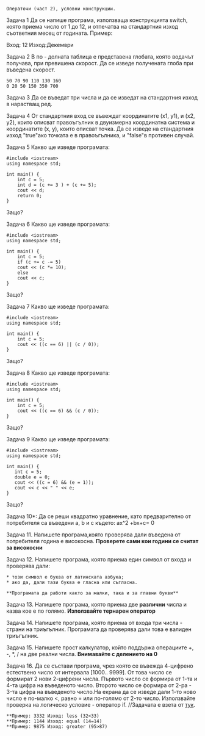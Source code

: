 ```
Операточи (част 2), условни конструкции.
```
Задача 1
Да се напише програма, използваща конструкцията switch, която приема число от
1 до 12, и отпечатва на стандартния изход съответния месец от годината.
Пример:

Вход: 12
Изход:Декември

Задача 2
В по - долната таблица е представена глобата, която водачът получава, при
превишена скорост. Да се изведе получената глоба при въведена скорост.

```
50 70 90 110 130 160
0 20 50 150 350 700
```
Задача 3
Да се въведат три числа и да се изведат на стандартния изход в нарастващ ред.

Задача 4
От стандартния вход се въвеждат координатите (x1, y1), и (x2, y2), които описват
правоъгълник в двуизмерна координатна система и координатите (x, y), които
описват точка. Да се изведе на стандартния изход "true"ако точката е в
правоъгълника, и "false"в противен случай.

Задача 5
Какво ще изведе програмата:

```
#include <iostream>
using namespace std;

int main() {
    int c = 5;
    int d = (c += 3 ) + (c += 5);
    cout << d;
    return 0;
}
```
Защо?

Задача 6
Какво ще изведе програмата:

```
#include <iostream>
using namespace std;

int main() {
    int c = 5;
    if (c += c -= 5)
    cout << (c *= 10);
    else
    cout << c;
}
```
Защо?

Задача 7
Какво ще изведе програмата:

```
#include <iostream>
using namespace std;

int main() {
    int c = 5;
    cout << ((c == 6) || (c / 0));
}
```
Защо?

Задача 8
Какво ще изведе програмата:

```
#include <iostream>
using namespace std;

int main() {
    int c = 5;
    cout << ((c == 6) && (c / 0));
}
```
Защо?

Задача 9
Какво ще изведе програмата:


```
#include <iostream>
using namespace std;

int main() {
   int c = 5;
   double e = 0;
   cout << ((c = 6) && (e = 1));
   cout << c << " " << e;
}
```
Защо?

Задача 10*:
Да се реши квадратно уравнение, като предварително от потребителя са въведени
	a, b и с където:
	ax^2 +bx+c= 0

Задача 11. Напишете програма,която проверява дали въведена от потребителя година е високосна.
   **Проверете сами кои години се считат за високосни**

Задача 12. Напишете програма, която приема един символ от входа и проверява дали:

    * този символ е буква от латинската азбука;
    * ако да, дали тази буква е гласна или съгласна.

    **Програмата да работи както за малки, така и за главни букви**

Задача 13. Напишете програма, която приема две **различни** числа и казва кое е по голямо.
   **Използвайте тернарен оператор**

Задача 14. Напишете програма, която приема от входа три числа - страни на триъгълник.
   Програмата да проверява дали това е валиден триъгълник.

Задача 15. Напишете прост калкулатор, който поддържа операциите +, -, *, / на две реални числа.
   **Внимавайте с делението на 0**

Задача 16. Да се състави програма, чрез която се въвежда 4-цифренo естествено число от интервала [1000.. 9999].
   От това число се формират 2 нови 2-цифрени числа. Първото число се формира от 1-та и 4-та цифра на въведеното
   число. Второто число се формира от 2-рa - 3-та цифра на въведеното число.На екрана да се изведе дали
   1-то ново число e по-малко <, равно = или по-голямо от 2-то число.
   Използвайте проверка на логическо условие - оператор if.
   //Задачата е взета от [тук](http://1001zadachi.com/оператор_if_сравняване_числа.html).
    
    **Пример: 3332 Изход: less (32<33)
    **Пример: 1144 Изход: equal (14=14)
    **Пример: 9875 Изход: greater (95>87)
